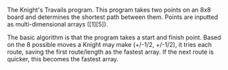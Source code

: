 The Knight's Travails program. This program takes two points on an 8x8 board and determines the shortest path between them. Points are inputted as multi-dimensional arrays ([1][5]).

The basic algorithm is that the program takes a start and finish point. Based on the 8 possible moves a Knight may make (+/-1/2, +/-1/2), it tries each route, saving the first route/length as the fastest array. If the next route is quicker, this becomes the fastest array. 